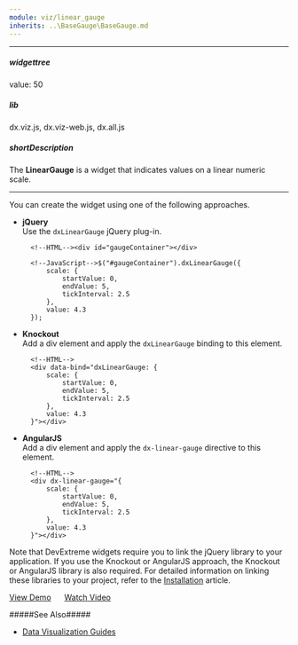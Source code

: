 ```yaml
---
module: viz/linear_gauge
inherits: ..\BaseGauge\BaseGauge.md
---
```

---
##### widgettree
value: 50

##### lib
dx.viz.js, dx.viz-web.js, dx.all.js

##### shortDescription
The **LinearGauge** is a widget that indicates values on a linear numeric scale.

---
You can create the widget using one of the following approaches.

- **jQuery**  
 Use the `dxLinearGauge` jQuery plug-in.

        <!--HTML--><div id="gaugeContainer"></div>

    <!---->

        <!--JavaScript-->$("#gaugeContainer").dxLinearGauge({
			scale: {
				startValue: 0,
				endValue: 5,
				tickInterval: 2.5
			},
			value: 4.3
		});

- **Knockout**  
 Add a div element and apply the `dxLinearGauge` binding to this element.

        <!--HTML-->
        <div data-bind="dxLinearGauge: {
			scale: {
				startValue: 0,
				endValue: 5,
				tickInterval: 2.5
			},
			value: 4.3
        }"></div>

- **AngularJS**  
 Add a div element and apply the `dx-linear-gauge` directive to this element.

        <!--HTML-->
        <div dx-linear-gauge="{
			scale: {
				startValue: 0,
				endValue: 5,
				tickInterval: 2.5
			},
			value: 4.3
        }"></div>

Note that DevExtreme widgets require you to link the jQuery library to your application. If you use the Knockout or AngularJS approach, the Knockout or AngularJS library is also required. For detailed information on linking these libraries to your project, refer to the [Installation](/concepts/20%20Data%20Visualization/05%20Basics/01%20Installation '/Documentation/Guide/Data_Visualization/Basics/Installation/') article.

<a href="http://js.devexpress.com/Demos/WidgetsGallery/#demo/gaugeslineargaugeslineargaugebasicelementsscalecustomtickinterval/" class="button orange small fix-width-155" style="margin-right: 20px;" target="_blank">View Demo</a>
<a href="http://www.youtube.com/watch?v=8rIBaB2RKvE&index=19&list=PL8h4jt35t1wjGvgflbHEH_e3b23AA30-z" class="button orange small fix-width-155" style="margin-right: 20px;" target="_blank">Watch Video</a>

#####See Also#####
- [Data Visualization Guides](/Documentation/Howto#datavisualization)